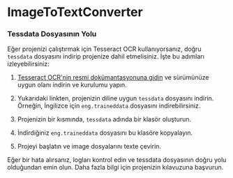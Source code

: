 # ImageToTextConverter

### Tessdata Dosyasının Yolu

Eğer projenizi çalıştırmak için Tesseract OCR kullanıyorsanız, doğru `tessdata` dosyasını indirip projenize dahil etmelisiniz. İşte bu adımları izleyebilirsiniz:

1. [Tesseract OCR'nin resmi dokümantasyonuna gidin](https://tesseract-ocr.github.io/tessdoc/) ve sürümünüze uygun olanı indirin ve kurulumu yapın.

2. Yukarıdaki linkten, projenizin diline uygun `tessdata` dosyasını indirin. Örneğin, İngilizce için `eng.traineddata` dosyasını indirebilirsiniz.

3. Projenizin bir kısmında, `tessdata` adında bir klasör oluşturun.

4. İndirdiğiniz `eng.traineddata` dosyasını bu klasöre kopyalayın.

5. Projeyi başlatın ve image dosyalarını texte çevirin.

Eğer bir hata alırsanız, logları kontrol edin ve tessdata dosyasının doğru yolu olduğundan emin olun. Daha fazla bilgi için projenizin kılavuzuna başvurun.
